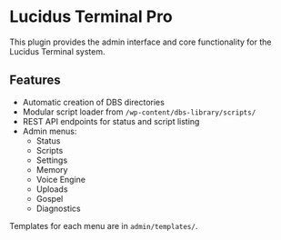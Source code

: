 # Lucidus Terminal Pro

This plugin provides the admin interface and core functionality for the Lucidus Terminal system.

## Features
- Automatic creation of DBS directories
- Modular script loader from `/wp-content/dbs-library/scripts/`
- REST API endpoints for status and script listing
- Admin menus:
  - Status
  - Scripts
  - Settings
  - Memory
  - Voice Engine
  - Uploads
  - Gospel
  - Diagnostics

Templates for each menu are in `admin/templates/`.
